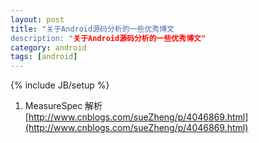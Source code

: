 ```yaml
---
layout: post
title: "关于Android源码分析的一些优秀博文
description: "关于Android源码分析的一些优秀博文"
category: android
tags: [android]
---
```

{% include JB/setup %}

1. MeasureSpec 解析   [http://www.cnblogs.com/sueZheng/p/4046869.html](http://www.cnblogs.com/sueZheng/p/4046869.html)

<!-- more -->
